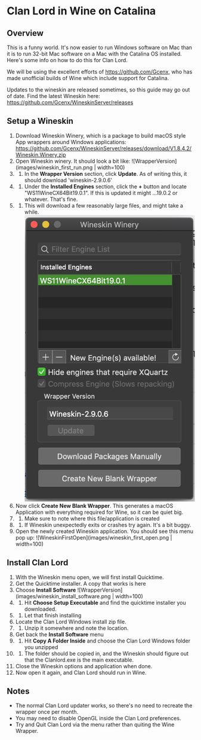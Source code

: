 # Clan Lord in Wine on Catalina

## Overview
This is a funny world. It's now easier to run Windows software on Mac than it is to run 32-bit Mac software on a Mac with the Catalina OS installed. Here's some info on how to do this for Clan Lord. 

We will be using the excellent efforts of https://github.com/Gcenx, who has made unofficial builds of Wine which include support for Catalina. 

Updates to the wineskin are released sometimes, so this guide may go out of date. Find the latest Wineskin here:
https://github.com/Gcenx/WineskinServer/releases

## Setup a Wineskin
1. Download Wineskin Winery, which is a package to build macOS style App wrappers around Windows applications: https://github.com/Gcenx/WineskinServer/releases/download/V1.8.4.2/Wineskin.Winery.zip 
1. Open Wineskin winery. It should look a bit like:
![WrapperVersion](images/wineskin_first_run.png | width=100)
1. 1. In the **Wrapper Version** section, click **Update**. As of writing this, it should download 'wineskin-2.9.0.6'
1. 1. Under the **Installed Engines** section, click the **+** button and locate "WS11WineCX64Bit19.0.1". If this is updated it might ...19.0.2 or whatever. That's fine. 
1. 1. This will download a few reasonably large files, and might take a while.
![WrapperInstalledEngines](images/wineskin_installed_engines.png)
1. Now click **Create New Blank Wrapper**. This generates a macOS Application with everything required for Wine, so it can be quiet big. 
1. 1. Make sure to note where this file/application is created
1. 1. If Wineskin unexpectedly exits or crashes try again. It's a bit buggy. 
1. Open the newly created Wineskin application. You should see this menu pop up:
 ![WineskinFirstOpen](images/wineskin_first_open.png | width=100)

## Install Clan Lord
1. With the Wineskin menu open, we will first install Quicktime.
1. Get the Quicktime installer. A copy that works is here
1. Choose **Install Software**
![WrapperVersion](images/wineskin_install_software.png | width=100)
1. 1. Hit **Choose Setup Executable** and find the quicktime installer you downloaded. 
1. 1. Let that finish installing
1. Locate the Clan Lord Windows install zip file.
1. 1. Unzip it somewhere and note the location. 
1. Get back the **Install Software** menu
1. 1. Hit **Copy A Folder Inside** and choose the Clan Lord Windows folder you unzipped
1. 1. The folder should be copied in, and the Wineskin should figure out that the Clanlord.exe is the main executable. 
1. Close the Wineskin options and application when done. 
1. Now open it again, and Clan Lord should run in Wine. 

## Notes
* The normal Clan Lord updater works, so there's no need to recreate the wrapper once per month. 
* You may need to disable OpenGL inside the Clan Lord preferences. 
* Try and Quit Clan Lord via the menu rather than quiting the Wine Wrapper. 
